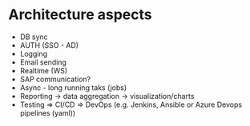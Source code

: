 # Architecture aspects

- DB sync
- AUTH (SSO - AD)
- Logging
- Email sending
- Realtime (WS)
- SAP communication?
- Async - long running taks (jobs)
- Reporting -> data aggregation -> visualization/charts
- Testing => CI/CD => DevOps (e.g. Jenkins, Ansible or Azure Devops pipelines (yaml))